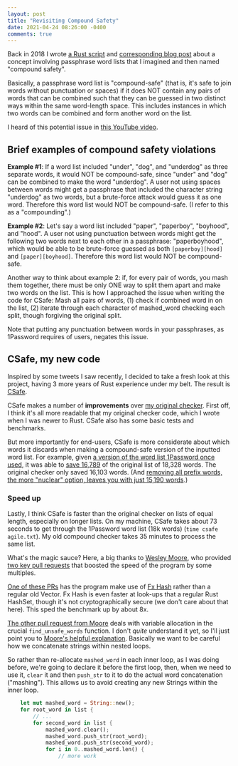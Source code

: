 ```yaml
---
layout: post
title: "Revisiting Compound Safety"
date: 2021-04-24 08:26:00 -0400
comments: true
---
```


Back in 2018 I wrote [a Rust script](https://github.com/sts10/compound-passphrase-list-safety-checker) and [corresponding blog post](https://sts10.github.io/2018/05/05/compound-passphrase-list-safety-checker.html) about a concept involving passphrase word lists that I imagined and then named "compound safety".

Basically, a passphrase word list is "compound-safe" (that is, it's safe to join words without punctuation or spaces) if it does NOT contain any pairs of words that can be combined such that they can be guessed in two distinct ways within the same word-length space. This includes instances in which two words can be combined and form another word on the list.

I heard of this potential issue in [this YouTube video](https://youtu.be/Pe_3cFuSw1E?t=8m36s). 

## Brief examples of compound safety violations

**Example #1**: If a word list included "under", "dog", and "underdog" as three separate words, it would NOT be compound-safe, since "under" and "dog" can be combined to make the word "underdog". A user not using spaces between words might get a passphrase that included the character string "underdog" as two words, but a brute-force attack would guess it as one word. Therefore this word list would NOT be compound-safe. (I refer to this as a "compounding".)

**Example #2**: Let's say a word list included "paper", "paperboy", "boyhood", and "hood". A user not using punctuation between words might get the following two words next to each other in a passphrase: "paperboyhood", which would be able to be brute-force guessed as both `[paperboy][hood]` and `[paper][boyhood]`. Therefore this word list would NOT be compound-safe. 

Another way to think about example 2: if, for every pair of words, you mash them together, there must be only ONE way to split them apart and make two words on the list. This is how I approached the issue when writing the code for CSafe: Mash all pairs of words, (1) check if combined word in on the list, (2) iterate through each character of mashed_word checking each split, though forgiving the original split.

Note that putting any punctuation between words in your passphrases, as 1Password requires of users, negates this issue.

## CSafe, my new code 

Inspired by some tweets I saw recently, I decided to take a fresh look at this project, having 3 more years of Rust experience under my belt. The result is [CSafe](https://github.com/sts10/csafe). 

CSafe makes a number of **improvements** over [my original checker](https://github.com/sts10/compound-passphrase-list-safety-checker). First off, I think it's all more readable that my original checker code, which I wrote when I was newer to Rust. CSafe also has some basic tests and benchmarks.

But more importantly for end-users, CSafe is more considerate about which words it discards when making a compound-safe version of the inputted word list. For example, given [a version of the word list 1Password once used](https://github.com/sts10/csafe/blob/main/word_lists/agile_words.txt), it was able to [save 16,789](https://github.com/sts10/csafe/blob/main/word_lists/agile_words.txt.csafe) of the original list of 18,328 words. The original checker only saved 16,103 words. (And [removing all prefix words, the more "nuclear" option, leaves you with just 15,190 words](https://github.com/sts10/prefix-safety-checker/blob/master/word_lists/agile_words.txt.no-prefix).) 

### Speed up

Lastly, I think CSafe is faster than the original checker on lists of equal length, especially on longer lists. On my machine, CSafe takes about 73 seconds to get through the 1Password word list (18k words) (`time csafe agile.txt`). My old compound checker takes 35 minutes to process the same list.

What's the magic sauce? Here, a big thanks to [Wesley Moore](https://github.com/wezm), who provided [two key pull requests](https://github.com/sts10/csafe/pulls?q=is%3Apr+is%3Aclosed+author%3Awezm) that boosted the speed of the program by some multiples. 

[One of these PRs](https://github.com/sts10/csafe/pull/2) has the program make use of [Fx Hash](https://github.com/cbreeden/fxhash) rather than a regular old Vector. Fx Hash is even faster at look-ups that a regular Rust HashSet, though it's not cryptographically secure (we don't care about that here). This sped the benchmark up by about 8x.

[The other pull request from Moore](https://github.com/sts10/csafe/pull/3) deals with variable allocation in the crucial `find_unsafe_words` function. I don't _quite_ understand it yet, so I'll just point you to [Moore's helpful explanation](https://github.com/sts10/csafe/pull/3#issuecomment-826252236). Basically we want to be careful how we concatenate strings within nested loops. 

So rather than re-allocate `mashed_word` in each inner loop, as I was doing before, we're going to declare it before the first loop, then, when we need to use it, `clear` it and then `push_str` to it to do the actual word concatenation ("mashing"). This allows us to avoid creating any new Strings within the inner loop.

```rust
    let mut mashed_word = String::new();
    for root_word in list {
        // ...
        for second_word in list {
            mashed_word.clear();
            mashed_word.push_str(root_word);
            mashed_word.push_str(second_word);
            for i in 0..mashed_word.len() {
                // more work
```
